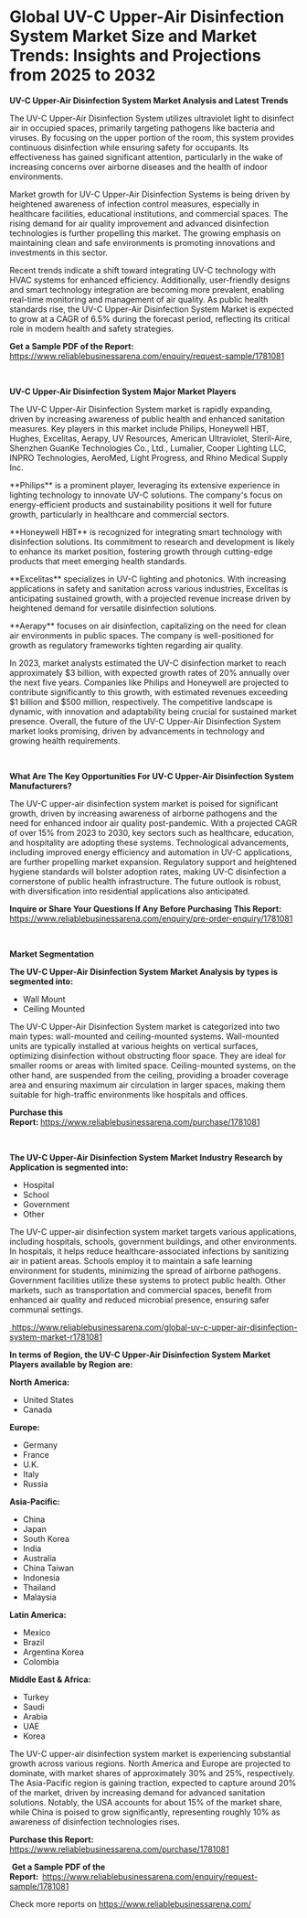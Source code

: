 <p><h1>Global UV-C Upper-Air Disinfection System Market Size and Market Trends: Insights and Projections from 2025 to 2032</h1></p><p><strong>UV-C Upper-Air Disinfection System Market Analysis and Latest Trends</strong></p>
<p><p>The UV-C Upper-Air Disinfection System utilizes ultraviolet light to disinfect air in occupied spaces, primarily targeting pathogens like bacteria and viruses. By focusing on the upper portion of the room, this system provides continuous disinfection while ensuring safety for occupants. Its effectiveness has gained significant attention, particularly in the wake of increasing concerns over airborne diseases and the health of indoor environments.</p><p>Market growth for UV-C Upper-Air Disinfection Systems is being driven by heightened awareness of infection control measures, especially in healthcare facilities, educational institutions, and commercial spaces. The rising demand for air quality improvement and advanced disinfection technologies is further propelling this market. The growing emphasis on maintaining clean and safe environments is promoting innovations and investments in this sector.</p><p>Recent trends indicate a shift toward integrating UV-C technology with HVAC systems for enhanced efficiency. Additionally, user-friendly designs and smart technology integration are becoming more prevalent, enabling real-time monitoring and management of air quality. As public health standards rise, the UV-C Upper-Air Disinfection System Market is expected to grow at a CAGR of 6.5% during the forecast period, reflecting its critical role in modern health and safety strategies.</p></p>
<p><strong>Get a Sample PDF of the Report:&nbsp;</strong> <a href="https://www.reliablebusinessarena.com/enquiry/request-sample/1781081?utm_campaign=2396&utm_medium=2&utm_source=Github&utm_content=ia&utm_term=25032025&utm_id=uv-c-upper-air-disinfection-system">https://www.reliablebusinessarena.com/enquiry/request-sample/1781081</a></p>
<p>&nbsp;</p>
<p><strong>UV-C Upper-Air Disinfection System Major Market Players</strong></p>
<p><p>The UV-C Upper-Air Disinfection System market is rapidly expanding, driven by increasing awareness of public health and enhanced sanitation measures. Key players in this market include Philips, Honeywell HBT, Hughes, Excelitas, Aerapy, UV Resources, American Ultraviolet, Steril-Aire, Shenzhen GuanKe Technologies Co., Ltd., Lumalier, Cooper Lighting LLC, INPRO Technologies, AeroMed, Light Progress, and Rhino Medical Supply Inc.</p><p>**Philips** is a prominent player, leveraging its extensive experience in lighting technology to innovate UV-C solutions. The company's focus on energy-efficient products and sustainability positions it well for future growth, particularly in healthcare and commercial sectors.</p><p>**Honeywell HBT** is recognized for integrating smart technology with disinfection solutions. Its commitment to research and development is likely to enhance its market position, fostering growth through cutting-edge products that meet emerging health standards.</p><p>**Excelitas** specializes in UV-C lighting and photonics. With increasing applications in safety and sanitation across various industries, Excelitas is anticipating sustained growth, with a projected revenue increase driven by heightened demand for versatile disinfection solutions.</p><p>**Aerapy** focuses on air disinfection, capitalizing on the need for clean air environments in public spaces. The company is well-positioned for growth as regulatory frameworks tighten regarding air quality.</p><p>In 2023, market analysts estimated the UV-C disinfection market to reach approximately $3 billion, with expected growth rates of 20% annually over the next five years. Companies like Philips and Honeywell are projected to contribute significantly to this growth, with estimated revenues exceeding $1 billion and $500 million, respectively. The competitive landscape is dynamic, with innovation and adaptability being crucial for sustained market presence. Overall, the future of the UV-C Upper-Air Disinfection System market looks promising, driven by advancements in technology and growing health requirements.</p></p>
<p>&nbsp;</p>
<p><strong>What Are The Key Opportunities For UV-C Upper-Air Disinfection System Manufacturers?</strong></p>
<p><p>The UV-C upper-air disinfection system market is poised for significant growth, driven by increasing awareness of airborne pathogens and the need for enhanced indoor air quality post-pandemic. With a projected CAGR of over 15% from 2023 to 2030, key sectors such as healthcare, education, and hospitality are adopting these systems. Technological advancements, including improved energy efficiency and automation in UV-C applications, are further propelling market expansion. Regulatory support and heightened hygiene standards will bolster adoption rates, making UV-C disinfection a cornerstone of public health infrastructure. The future outlook is robust, with diversification into residential applications also anticipated.</p></p>
<p><strong>Inquire or Share Your Questions If Any Before Purchasing This Report:</strong> <a href="https://www.reliablebusinessarena.com/enquiry/pre-order-enquiry/1781081?utm_campaign=2396&utm_medium=2&utm_source=Github&utm_content=ia&utm_term=25032025&utm_id=uv-c-upper-air-disinfection-system">https://www.reliablebusinessarena.com/enquiry/pre-order-enquiry/1781081</a></p>
<p>&nbsp;</p>
<p><strong>Market Segmentation</strong></p>
<p><strong>The UV-C Upper-Air Disinfection System Market Analysis by types is segmented into:</strong></p>
<p><ul><li>Wall Mount</li><li>Ceiling Mounted</li></ul></p>
<p><p>The UV-C Upper-Air Disinfection System market is categorized into two main types: wall-mounted and ceiling-mounted systems. Wall-mounted units are typically installed at various heights on vertical surfaces, optimizing disinfection without obstructing floor space. They are ideal for smaller rooms or areas with limited space. Ceiling-mounted systems, on the other hand, are suspended from the ceiling, providing a broader coverage area and ensuring maximum air circulation in larger spaces, making them suitable for high-traffic environments like hospitals and offices.</p></p>
<p><strong>Purchase this Report:&nbsp;</strong><a href="https://www.reliablebusinessarena.com/purchase/1781081?utm_campaign=2396&utm_medium=2&utm_source=Github&utm_content=ia&utm_term=25032025&utm_id=uv-c-upper-air-disinfection-system">https://www.reliablebusinessarena.com/purchase/1781081</a></p>
<p>&nbsp;</p>
<p><strong>The UV-C Upper-Air Disinfection System Market Industry Research by Application is segmented into:</strong></p>
<p><ul><li>Hospital</li><li>School</li><li>Government</li><li>Other</li></ul></p>
<p><p>The UV-C upper-air disinfection system market targets various applications, including hospitals, schools, government buildings, and other environments. In hospitals, it helps reduce healthcare-associated infections by sanitizing air in patient areas. Schools employ it to maintain a safe learning environment for students, minimizing the spread of airborne pathogens. Government facilities utilize these systems to protect public health. Other markets, such as transportation and commercial spaces, benefit from enhanced air quality and reduced microbial presence, ensuring safer communal settings.</p></p>
<p><a href="https://www.reliablebusinessarena.com/global-uv-c-upper-air-disinfection-system-market-r1781081?utm_campaign=2396&utm_medium=2&utm_source=Github&utm_content=ia&utm_term=25032025&utm_id=uv-c-upper-air-disinfection-system">&nbsp;https://www.reliablebusinessarena.com/global-uv-c-upper-air-disinfection-system-market-r1781081</a></p>
<p><strong>In terms of Region, the UV-C Upper-Air Disinfection System Market Players available by Region are:</strong></p>
<p>
    <p> <strong> North America: </strong>
        <ul>
            <li>United States</li>
            <li>Canada</li>
        </ul>
        </p> 
    <p> <strong> Europe: </strong>
        <ul>
            <li>Germany</li>
            <li>France</li>
            <li>U.K.</li>
            <li>Italy</li>
            <li>Russia</li>
        </ul>
        </p> 
    <p> <strong> Asia-Pacific: </strong>
        <ul>
            <li>China</li>
            <li>Japan</li>
            <li>South Korea</li>
            <li>India</li>
            <li>Australia</li>
            <li>China Taiwan</li>
            <li>Indonesia</li>
            <li>Thailand</li>
            <li>Malaysia</li>
        </ul>
        </p> 
    <p> <strong> Latin America: </strong>
        <ul>
            <li>Mexico</li>
            <li>Brazil</li>
            <li>Argentina Korea</li>
            <li>Colombia</li>
        </ul>
        </p> 
    <p> <strong> Middle East & Africa: </strong>
        <ul>
            <li>Turkey</li>
            <li>Saudi</li>
            <li>Arabia</li>
            <li>UAE</li>
            <li>Korea</li>
        </ul>
    </p>
    </p>
<p><p>The UV-C upper-air disinfection system market is experiencing substantial growth across various regions. North America and Europe are projected to dominate, with market shares of approximately 30% and 25%, respectively. The Asia-Pacific region is gaining traction, expected to capture around 20% of the market, driven by increasing demand for advanced sanitation solutions. Notably, the USA accounts for about 15% of the market share, while China is poised to grow significantly, representing roughly 10% as awareness of disinfection technologies rises.</p></p>
<p><strong>Purchase this Report: </strong><a href="https://www.reliablebusinessarena.com/purchase/1781081?utm_campaign=2396&utm_medium=2&utm_source=Github&utm_content=ia&utm_term=25032025&utm_id=uv-c-upper-air-disinfection-system">https://www.reliablebusinessarena.com/purchase/1781081</a></p>
<p>&nbsp;<strong>Get a Sample PDF of the Report:&nbsp;&nbsp;</strong><a href="https://www.reliablebusinessarena.com/enquiry/request-sample/1781081?utm_campaign=2396&utm_medium=2&utm_source=Github&utm_content=ia&utm_term=25032025&utm_id=uv-c-upper-air-disinfection-system">https://www.reliablebusinessarena.com/enquiry/request-sample/1781081</a></p>
<p><strong></strong></p>
<p>Check more reports on <a href="https://www.reliablebusinessarena.com/?utm_campaign=2396&utm_medium=2&utm_source=Github&utm_content=ia&utm_term=25032025&utm_id=uv-c-upper-air-disinfection-system">https://www.reliablebusinessarena.com/</a></p>